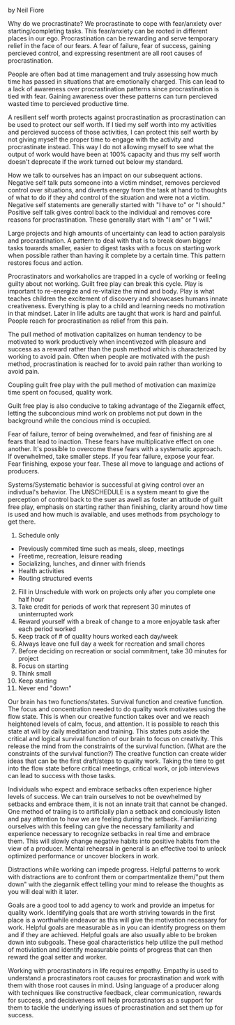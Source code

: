 by Neil Fiore

Why do we procrastinate? We procrastinate to cope with fear/anxiety over starting/completing tasks. This fear/anxiety can be rooted in different places in our ego. Procrastination can be rewarding and serve temporary relief in the face of our fears. A fear of failure, fear of success, gaining percieved control, and expressing resentment are all root causes of procrastination. 

People are often bad at time management and truly assessing how much time has passed in situations that are emotionally charged. This can lead to a lack of awareness over procrastination patterns since procrastination is tied with fear. Gaining awareness over these patterns can turn percieved wasted time to percieved productive time. 

A resilient self worth protects against procrastination as procrastination can be used to protect our self worth. If I tied my self worth into my activities and percieved success of those activities, I can protect this self worth by not giving myself the proper time to engage with the activity and procrastinate instead. This way I do not allowing myself to see what the output of work would have been at 100% capacity and thus my self worth doesn't deprecate if the work turned out below my standard. 

How we talk to ourselves has an impact on our subsequent actions. Negative self talk puts someone into a victim mindset, removes percieved control over situations, and diverts energy from the task at hand to thoughts of what to do if they ahd control of the situation and were not a victim. Negative self statements are generally started with "I have to" or "I should." Positive self talk gives control back to the individual and removes core reasons for procrastination. These generally start with "I am" or "I will."

Large projects and high amounts of uncertainty can lead to action paralysis and procrastination. A pattern to deal with that is to break down bigger tasks towards smaller, easier to digest tasks with a focus on starting work when possible rather than having it complete by a certain time. This pattern restores focus and action.

Procrastinators and workaholics are trapped in a cycle of working or feeling guilty about not working. Guilt free play can break this cycle. Play is important to re-energize and re-vitalize the mind and body. Play is what teaches children the excitement of discovery and showcases humans innate creativeness. Everything is play to a child and learning needs no motivation in that mindset. Later in life adults are taught that work is hard and painful. People reach for procrastination as relief from this pain. 

The pull method of motivation capitalizes on human tendency to be motivated to work productively when incentivezed with pleasure and success as a reward rather than the push method which is characterized by working to avoid pain. Often when people are motivated with the push method, procrastination is reached for to avoid pain rather than working to avoid pain.

Coupling guilt free play with the pull method of motivation can maximize time spent on focused, quality work. 

Guilt free play is also conducive to taking advantage of the Ziegarnik effect, letting the subconcious mind work on problems not put down in the background while the concious mind is occupied.

Fear of failure, terror of being overwhelmed, and fear of finishing are al fears that lead to inaction. These fears have multiplicative effect on one another. It's possible to overcome these fears with a systematic approach. If overwhelmed, take smaller steps. If you fear failure, expose your fear. Fear finishing, expose your fear. These all move to language and actions of producers.

Systems/Systematic behavior is successful at giving control over an indivdual's behavior. The UNSCHEDULE is a system meant to give the perception of control back to the suer as awell as foster an attitude of guilt free play, emphasis on starting rather than finishing, clarity around how time is used and how much is available, and uses methods from psychology to get there.
1) Schedule only
  - Previously commited time such as meals, sleep, meetings
  - Freetime, recreation, leisure reading
  - Socializing, lunches, and dinner with friends
  - Health activities
  - Routing structured events
2) Fill in Unschedule with work on projects only after you complete one half hour
3) Take credit for periods of work that represent 30 minutes of uninterrupted work
4) Reward yourself with a break of change to a more enjoyable task after each period worked
5) Keep track of # of quality hours worked each day/week
6) Always leave one full day a week for recreation and small chores
7) Before deciding on recreation or social commitment, take 30 minutes for project
8) Focus on starting
9) Think small
10) Keep starting
11) Never end "down"

Our brain has two functions/states. Survival function and creative function. The focus and concentration needed to do quality work motivates using the flow state. This is when our creative function takes over and we reach heightened levels of calm, focus, and attention. It is possible to reach this state at will by daily meditation and training. This states puts aside the critical and logical survival function of our brain to focus on creativity. This release the mind from the constraints of the survival function. (What are the constraints of the survival function?) The creative function can create wider ideas that can be the first draft/steps to quality work. Taking the time to get into the flow state before critical meetings, critical work, or job interviews can lead to success with those tasks.

Individuals who expect and embrace setbacks often experience higher levels of success. We can train ourselves to not be ovewhelmed by setbacks and embrace them, it is not an innate trait that cannot be changed. One method of traiing is to artificially plan a setback and conciously listen and pay attention to how we are feeling during the setback. Familiarizing ourselves with this feeling can give the necessary familiarity and experience necessary to recognize setbacks in real time and embrace them. This will slowly change negative habits into positive habits from the view of a producer. Mental rehearsal in general is an effective tool to unlock optimized performance or uncover blockers in work. 

Distractions while working can impede progress. Helpful patterns to work with distractions are to confront them or compartmentalize them/"put them down" with the ziegarnik effect telling your mind to release the thoughts as you will deal with it later. 

Goals are a good tool to add agency to work and provide an impetus for quality work. Identifying goals that are worth striving towards in the first place is a worthwhile endeavor as this will give the motivation necessary for work. Helpful goals are measurable as in you can identify progress on them and if they are achieved. Helpful goals are also usually able to be broken down into subgoals. These goal characteristics help utilize the pull method of motiviation and identify measurable points of progress that can then reward the goal setter and worker.

Working with procrastinators in life requires empathy. Empathy is used to understand a procrastinators root causes for procrastination and work with them with those root causes in mind. Using language of a producer along with techniques like constructive feedback, clear communication, rewards for success, and decisiveness will help procrastinators as a support for them to tackle the underlying issues of procrastination and set them up for success.
